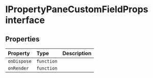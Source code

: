 # IPropertyPaneCustomFieldProps interface








## Properties

| Property	   | Type	| Description|
|:-------------|:-------|:-----------|
|`onDispose`      | `function` |  |
|`onRender`      | `function` |  |





